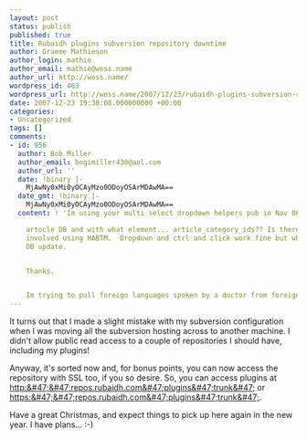 ```yaml
---
layout: post
status: publish
published: true
title: Rubaidh plugins subversion repository downtime
author: Graeme Mathieson
author_login: mathie
author_email: mathie@woss.name
author_url: http://woss.name/
wordpress_id: 463
wordpress_url: http://woss.name/2007/12/23/rubaidh-plugins-subversion-repository-downtime/
date: 2007-12-23 19:38:08.000000000 +00:00
categories:
- Uncategorized
tags: []
comments:
- id: 956
  author: Bob Miller
  author_email: bogimiller430@aol.com
  author_url: ''
  date: !binary |-
    MjAwNy0xMi0yOCAyMzo0ODoyOSArMDAwMA==
  date_gmt: !binary |-
    MjAwNy0xMi0yOCAyMzo0ODoyOSArMDAwMA==
  content: ! 'Im using your multi select dropdown helpers pub in Nov 06.  Do u update

    artocle DB and with what element... article_category_ids?? Is there a join table
    involved using HABTM.  Dropdown and ctrl and click work fine but what does the
    DB update.


    Thanks.


    Im trying to pull foreign languages spoken by a doctor from foreign language list.'
---
```

It turns out that I made a slight mistake with my subversion configuration when I was moving all the subversion hosting across to another machine.  I didn't allow public read access to a couple of repositories I should have, including my plugins!

Anyway, it's sorted now and, for bonus points, you can now access the repository with SSL too, if you so desire.  So, you can access plugins at <http:&#47;&#47;repos.rubaidh.com&#47;plugins&#47;trunk&#47;> or <https:&#47;&#47;repos.rubaidh.com&#47;plugins&#47;trunk&#47;>.

Have a great Christmas, and expect things to pick up here again in the new year.  I have plans... :-)

